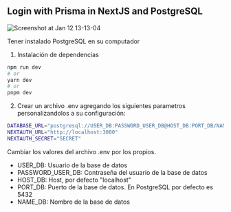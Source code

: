 ## Login with Prisma in NextJS and PostgreSQL

![Screenshot at Jan 12 13-13-04](https://github.com/luissanchezdev/login-with-prisma-next14/assets/50006980/b6ffa6ac-ca40-4282-8282-c8ee7d88ae72)


Tener instalado PostgreSQL en su computador

1. Instalación de dependencias

```bash
npm run dev
# or
yarn dev
# or
pnpm dev
```

2. Crear un archivo .env agregando los siguientes parametros personalizandolos a su configuración:

```bash
DATABASE_URL="postgresql://USER_DB:PASSWORD_USER_DB@HOST_DB:PORT_DB/NAME_DB?schema=public"
NEXTAUTH_URL="http://localhost:3000"
NEXTAUTH_SECRET="SECRET"
```

Cambiar los valores del archivo .env por los propios.

- USER_DB: Usuario de la base de datos
- PASSWORD_USER_DB: Contraseña del usuario de la base de datos
- HOST_DB: Host, por defecto "localhost"
- PORT_DB: Puerto de la base de datos. En PostgreSQL por defecto es 5432
- NAME_DB: Nombre de la base de datos
